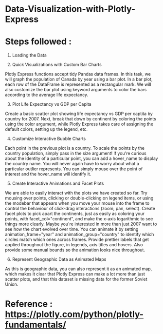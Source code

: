 # Data-Visualization-with-Plotly-Express

# Steps followed :

1. Loading the Data

2. Quick Visualizations with Custom Bar Charts

  Plotly Express functions accept tidy Pandas data frames.
In this task, we will graph the population of Canada by year using a bar plot. In a bar plot, each row of the DataFrame is represented as a rectangular mark.
We will also customize the bar plot using keyword arguments to color the bars according to the average life expectancy.

3. Plot Life Expectancy vs GDP per Capita

  Create a basic scatter plot showing life expectancy vs GDP per captita by country for 2007.
Next, break that down by continent by coloring the points using the color argument, while Plotly Express takes care of assigning the default colors, setting up the legend, etc.

4. Customize Interactive Bubble Charts

  Each point in the previous plot is a country. To scale the points by the country population, simply pass in the size argument!
If you're curious about the identity of a particular point, you can add a hover_name to display the country name.
You will never again have to worry about what a particular outlier represents. You can simply mouse over the point of interest and the hover_name will identify it.

5. Create Interactive Animations and Facet Plots

  We are able to easily interact with the plots we have created so far. Try mousing over points, clicking or double-clicking on legend items, or using the modebar that appears when you move your mouse into the frame to control the behaviour of click-drag interactions (zoom, pan, select).
Create facet plots to pick apart the continents, just as easily as coloring your points, with facet_col="continent", and make the x-axis logarithmic to see things more clearly.
Maybe you're interested in more than just 2007 want to see how the chart evolved over time.
You can animate it by setting animation_frame="year" and animation_group="country" to identify which circles match which ones across frames.
Provide prettier labels that get applied throughout the figure, in legends, axis titles and hovers. Also provide some manual bounds so the animation looks nice throughout.

6. Represent Geographic Data as Animated Maps

  As this is geographic data, you can also represent it as an animated map, which makes it clear that Plotly Express can make a lot more than just scatter plots, and that this dataset is missing data for the former Soviet Union.

# Reference : https://plotly.com/python/plotly-fundamentals/ 
